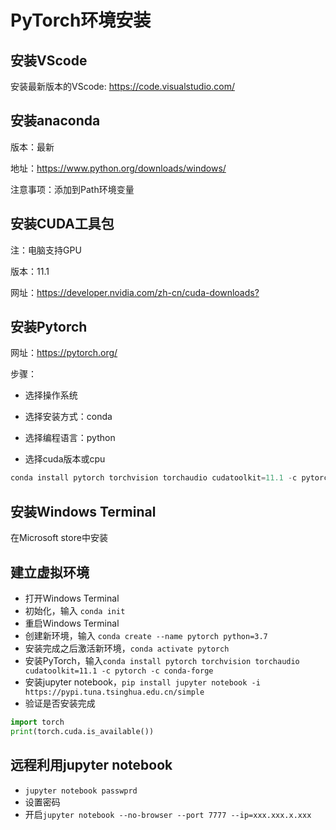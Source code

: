 # PyTorch环境安装

## 安装VScode

安装最新版本的VScode: <https://code.visualstudio.com/>

## 安装anaconda

版本：最新

地址：<https://www.python.org/downloads/windows/>

注意事项：添加到Path环境变量

## 安装CUDA工具包

注：电脑支持GPU

版本：11.1

网址：<https://developer.nvidia.com/zh-cn/cuda-downloads?>

## 安装Pytorch

网址：<https://pytorch.org/>

步骤：

- 选择操作系统

- 选择安装方式：conda
  
- 选择编程语言：python

- 选择cuda版本或cpu

```python
conda install pytorch torchvision torchaudio cudatoolkit=11.1 -c pytorch -c conda-forge
```

## 安装Windows Terminal

在Microsoft store中安装

## 建立虚拟环境

- 打开Windows Terminal
- 初始化，输入 `conda init`
- 重启Windows Terminal
- 创建新环境，输入 `conda create --name pytorch python=3.7`
- 安装完成之后激活新环境，`conda activate pytorch`
- 安装PyTorch，输入`conda install pytorch torchvision torchaudio cudatoolkit=11.1 -c pytorch -c conda-forge`
- 安装jupyter notebook，`pip install jupyter notebook -i https://pypi.tuna.tsinghua.edu.cn/simple`
- 验证是否安装完成
  
```python
import torch
print(torch.cuda.is_available())
```

## 远程利用jupyter notebook

- `jupyter notebook passwprd`
- 设置密码
- 开启`jupyter notebook --no-browser --port 7777 --ip=xxx.xxx.x.xxx`
